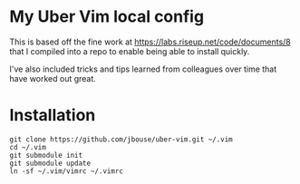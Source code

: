 My Uber Vim local config
========================

This is based off the fine work at https://labs.riseup.net/code/documents/8
that I compiled into a repo to enable being able to install quickly.

I've also included tricks and tips learned from colleagues over time that have
worked out great.

Installation
============

    git clone https://github.com/jbouse/uber-vim.git ~/.vim
    cd ~/.vim
    git submodule init
    git submodule update
    ln -sf ~/.vim/vimrc ~/.vimrc

